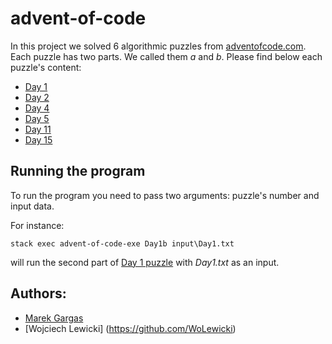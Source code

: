 # advent-of-code
In this project we solved 6 algorithmic puzzles from [adventofcode.com](www.adventofcode.com). Each puzzle has two parts. We called them _a_ and _b_.
Please find below each puzzle's content:

- [Day 1](https://adventofcode.com/2017/day/1)
- [Day 2](https://adventofcode.com/2017/day/2)
- [Day 4](https://adventofcode.com/2017/day/4)
- [Day 5](https://adventofcode.com/2017/day/5)
- [Day 11](https://adventofcode.com/2017/day/11)
- [Day 15](https://adventofcode.com/2017/day/15)

## Running the program
To run the program you need to pass two arguments: puzzle's number and input data.

For instance:

`stack exec advent-of-code-exe Day1b input\Day1.txt`

will run the second part of [Day 1 puzzle](https://adventofcode.com/2017/day/1) with _Day1.txt_ as an input.

## Authors:
- [Marek Gargas](https://github.com/mgargas)
- [Wojciech Lewicki] (https://github.com/WoLewicki)
